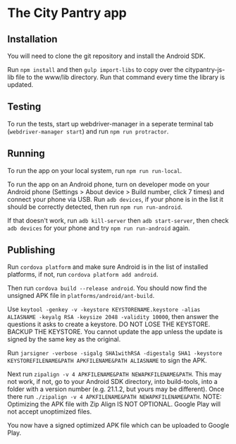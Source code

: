 The City Pantry app
===================

Installation
------------

You will need to clone the git repository and install the Android SDK.

Run `npm install` and then `gulp import-libs` to copy over the citypantry-js-lib file to the www/lib directory. Run that command every time the library is updated.

Testing
-------

To run the tests, start up webdriver-manager in a seperate terminal tab (`webdriver-manager start`) and run `npm run protractor`.

Running
-------

To run the app on your local system, run `npm run run-local`.

To run the app on an Android phone, turn on developer mode on your Android phone (Settings > About device > Build number, click 7 times) and connect your phone via USB. Run `adb devices`, if your phone is in the list it should be correctly detected, then run `npm run run-android`.

If that doesn't work, run `adb kill-server` then `adb start-server`, then check `adb devices` for your phone and try `npm run run-android` again.

Publishing
----------

Run `cordova platform` and make sure Android is in the list of installed platforms, if not, run `cordova platform add android`.

Then run `cordova build --release android`. You should now find the unsigned APK file in `platforms/android/ant-build`.

Use `keytool -genkey -v -keystore KEYSTORENAME.keystore -alias ALIASNAME -keyalg RSA -keysize 2048 -validity 10000`, then answer the questions it asks to create a keystore. DO NOT LOSE THE KEYSTORE. BACKUP THE KEYSTORE. You cannot update the app unless the update is signed by the same key as the original.

Run `jarsigner -verbose -sigalg SHA1withRSA -digestalg SHA1 -keystore KEYSTOREFILENAME&PATH APKFILENAME&PATH ALIASNAME` to sign the APK.

Next run `zipalign -v 4 APKFILENAME&PATH NEWAPKFILENAME&PATH`. This may not work, if not, go to your Android SDK directory, into build-tools, into a folder with a version number (e.g. 21.1.2, but yours may be different). Once there run `./zipalign -v 4 APKFILENAME&PATH NEWAPKFILENAME&PATH`. NOTE: Optimizing the APK file with Zip Align IS NOT OPTIONAL. Google Play will not accept unoptimized files.

You now have a signed optimized APK file which can be uploaded to Google Play.
